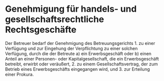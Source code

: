 # Genehmigung für handels- und gesellschaftsrechtliche Rechtsgeschäfte

Der Betreuer bedarf der Genehmigung des Betreuungsgerichts  1.
 zu einer Verfügung und zur Eingehung der Verpflichtung zu einer solchen Verfügung, durch die der Betreute  a)
 ein Erwerbsgeschäft oder
 b)
 einen Anteil an einer Personen- oder Kapitalgesellschaft, die ein Erwerbsgeschäft betreibt,
erwirbt oder veräußert,
 2.
 zu einem Gesellschaftsvertrag, der zum Betrieb eines Erwerbsgeschäfts eingegangen wird, und
 3.
 zur Erteilung einer Prokura.
 

